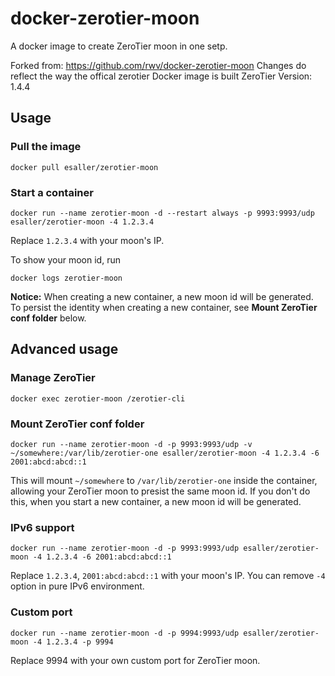 # docker-zerotier-moon
A docker image to create ZeroTier moon in one setp.

Forked from: https://github.com/rwv/docker-zerotier-moon
Changes do reflect the way the offical zerotier Docker image is built
ZeroTier Version: 1.4.4

## Usage

### Pull the image

```
docker pull esaller/zerotier-moon
```

### Start a container

```
docker run --name zerotier-moon -d --restart always -p 9993:9993/udp esaller/zerotier-moon -4 1.2.3.4
```
 
Replace `1.2.3.4` with your moon's IP.

To show your moon id, run

```
docker logs zerotier-moon
```

**Notice:**
When creating a new container, a new moon id will be generated. To persist the identity when creating a new container, see **Mount ZeroTier conf folder** below.

## Advanced usage

### Manage ZeroTier

```
docker exec zerotier-moon /zerotier-cli
```

### Mount ZeroTier conf folder

```
docker run --name zerotier-moon -d -p 9993:9993/udp -v ~/somewhere:/var/lib/zerotier-one esaller/zerotier-moon -4 1.2.3.4 -6 2001:abcd:abcd::1
```

This will mount `~/somewhere` to `/var/lib/zerotier-one` inside the container, allowing your ZeroTier moon to presist the same moon id.  If you don't do this, when you start a new container, a new moon id will be generated.

### IPv6 support

```
docker run --name zerotier-moon -d -p 9993:9993/udp esaller/zerotier-moon -4 1.2.3.4 -6 2001:abcd:abcd::1
```

Replace `1.2.3.4`, `2001:abcd:abcd::1` with your moon's IP. You can remove `-4` option in pure IPv6 environment.

### Custom port

```
docker run --name zerotier-moon -d -p 9994:9993/udp esaller/zerotier-moon -4 1.2.3.4 -p 9994
```

Replace 9994 with your own custom port for ZeroTier moon.
